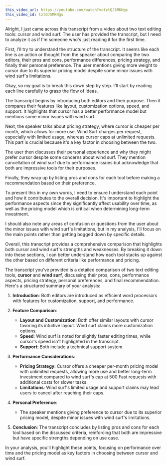 ```yaml
---
this_video_url: https://youtube.com/watch?v=tztQJ5MKNgs
this_video_id: tztQJ5MKNgs
---
```

<think>
Alright, I just came across this transcript from a video about two text editing tools: cursor and wind surf. The user has provided the transcript, but I need to analyze it as if I'm someone who's just reading it for the first time.

First, I'll try to understand the structure of the transcript. It seems like each line is an action or thought from the speaker about comparing the two editors, their pros and cons, performance differences, pricing strategy, and finally their personal preference. The user mentions giving more weight to cursor due to its superior pricing model despite some minor issues with wind surf's limitations.

Okay, so my goal is to break this down step by step. I'll start by reading each line carefully to grasp the flow of ideas.

The transcript begins by introducing both editors and their purpose. Then it compares their features like layout, customization options, speed, and support. It highlights that cursor has a better performance model but mentions some minor issues with wind surf.

Next, the speaker talks about pricing strategy, where cursor is cheaper per month, which allows for more use. Wind Surf charges per request, especially with limited usage, whereas cursor caps at unlimited requests. This part is crucial because it's a key factor in choosing between the two.

The user then discusses their personal experience and why they might prefer cursor despite some concerns about wind surf. They mention cancellation of wind surf due to performance issues but acknowledge that both are impressive tools for their purposes.

Finally, they wrap up by listing pros and cons for each tool before making a recommendation based on their preference.

To present this in my own words, I need to ensure I understand each point and how it contributes to the overall decision. It's important to highlight the performance aspects since they significantly affect usability over time, as well as the pricing model which is critical when determining long-term investment.

I should also note any areas of confusion or questions from the user about the minor issues with wind surf's limitations, but in my analysis, I'll focus on the main points rather than getting bogged down by specific details.

Overall, this transcript provides a comprehensive comparison that highlights both cursor and wind surf's strengths and weaknesses. By breaking it down into these sections, I can better understand how each tool stacks up against the other based on different criteria like performance and pricing.
</think>

The transcript you've provided is a detailed comparison of two text editing tools, **cursor** and **wind surf**, discussing their pros, cons, performance aspects, pricing strategy, personal preferences, and final recommendation. Here's a structured summary of your analysis:

1. **Introduction**: Both editors are introduced as efficient word processors with features for customization, support, and performance.

2. **Feature Comparison**:
   - **Layout and Customization**: Both offer similar layouts with cursor favoring its intuitive layout. Wind surf claims more customization options.
   - **Speed**: Wind surf is noted for slightly faster editing times, while cursor's speed isn't highlighted in the transcript.
   - **Support**: Both include a technical support system.

3. **Performance Considerations**:
   - **Pricing Strategy**: Cursor offers a cheaper per-month pricing model with unlimited requests, allowing more use and better long-term investment compared to wind surf's cap at 500 Fast requests with additional costs for slower tasks.
   - **Limitations**: Wind surf's limited usage and support claims may lead users to cancel after reaching their caps.

4. **Personal Preference**:
   - The speaker mentions giving preference to cursor due to its superior pricing model, despite minor issues with wind surf's limitations.

5. **Conclusion**: The transcript concludes by listing pros and cons for each tool based on the discussed criteria, reinforcing that both are impressive but have specific strengths depending on use case.

In your analysis, you'll highlight these points, focusing on performance over time and the pricing model as key factors in choosing between cursor and wind surf.
